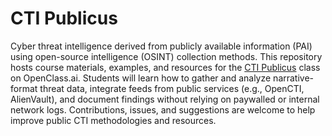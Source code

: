 # CTI Publicus

Cyber threat intelligence derived from publicly available information (PAI) using open-source intelligence (OSINT) collection methods. This repository hosts course materials, examples, and resources for the [CTI Publicus]([https://open.openclass.ai/classes/cti-publicus](https://open.openclass.ai/invite?code=tfDg7nXFzf6BEA)) class on OpenClass.ai. Students will learn how to gather and analyze narrative-format threat data, integrate feeds from public services (e.g., OpenCTI, AlienVault), and document findings without relying on paywalled or internal network logs. Contributions, issues, and suggestions are welcome to help improve public CTI methodologies and resources.
